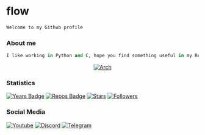 # flow

```python
Welcome to my Github profile
```

### About me
```python
I like working in Python and C, hope you find something useful in my Repos
```

<p align="center">
  <a href="https://archlinux.org/" target="_blank" rel="noreferrer noopener">
    <img src="https://img.shields.io/badge/btw%20i%20use-arch-9b59b6?style=flat&logo=arch%20linux&logoColor=9b59b6&color=9b59b6&" href="https://archlinux.org/" alt="Arch"/>
  </a>
</p>


### Statistics
[![Years Badge](https://badges.pufler.dev/visits/flowitoo/flowitoo?style=for-the-badge&logo=elixir&logoColor=9b59b6&color=9b59b6&label=profile+visits)](https://github.com/flowitoo)
[![Repos Badge](https://badges.pufler.dev/repos/flowitoo?style=for-the-badge&logo=elixir&logoColor=9b59b6&color=9b59b6)](https://github.com/flowitoo)
[![Stars](https://img.shields.io/github/stars/flowitoo?color=9b59b6&logo=elixir&logoColor=9b59b6&style=for-the-badge)](https://github.com/flowitoo)
[![Followers](https://img.shields.io/github/followers/flowitoo?color=9b59b6&logo=elixir&logoColor=9b59b6&style=for-the-badge)](https://github.com/flowitoo)
### Social Media

[![Youtube](https://img.shields.io/youtube/channel/subscribers/UCZBux-PKRgsdcld3GR7UYJg?color=9b59b6&label=Youtube&logo=youtube&logoColor=9b59b6&style=for-the-badge)](https://www.youtube.com/channel/UCZBux-PKRgsdcld3GR7UYJg)
[![Discord](https://img.shields.io/badge/Discord-flow%238040-9b59b6?style=for-the-badge&logo=discord&color=9b59b6&logoColor=9b59b6)](https://github.com/flowitoo)
[![Telegram](https://img.shields.io/badge/Telegram-@flooow1337-9b59b6?style=for-the-badge&logo=telegram&color=9b59b6&logoColor=9b59b6)](https://t.me/flooow1337)
